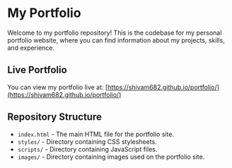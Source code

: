 # My Portfolio

Welcome to my portfolio repository! This is the codebase for my personal portfolio website, where you can find information about my projects, skills, and experience.

## Live Portfolio

You can view my portfolio live at: [https://shivam682.github.io/portfolio/](https://shivam682.github.io/portfolio/)

## Repository Structure

- `index.html` - The main HTML file for the portfolio site.
- `styles/` - Directory containing CSS stylesheets.
- `scripts/` - Directory containing JavaScript files.
- `images/` - Directory containing images used on the portfolio site.
